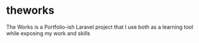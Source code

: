 # theworks
The Works is a Portfolio-ish Laravel project that I use both as a learning tool while exposing my work and skills
